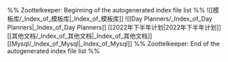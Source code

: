 %% Zoottelkeeper: Beginning of the autogenerated index file list  %%
 ![[模板库/_Index_of_模板库|_Index_of_模板库]]
 ![[Day Planners/_Index_of_Day Planners|_Index_of_Day Planners]]
 [[2022年下半年计划|2022年下半年计划]]
 [[其他文档/_Index_of_其他文档|_Index_of_其他文档]]
 [[Mysql/_Index_of_Mysql|_Index_of_Mysql]]
%% Zoottelkeeper: End of the autogenerated index file list  %%

